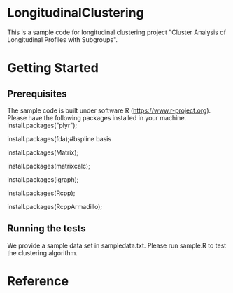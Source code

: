 # LongitudinalClustering

This is a sample code for longitudinal clustering project "Cluster Analysis of Longitudinal Profiles with Subgroups".

# Getting Started

## Prerequisites
The sample code is built under software R (https://www.r-project.org). Please have the following packages installed in your machine.
install.packages("plyr");

install.packages(fda);#bspline basis

install.packages(Matrix);

install.packages(matrixcalc);

install.packages(igraph);

install.packages(Rcpp);

install.packages(RcppArmadillo);

## Running the tests
We provide a sample data set in sampledata.txt. Please run sample.R to test the clustering algorithm. 

# Reference
